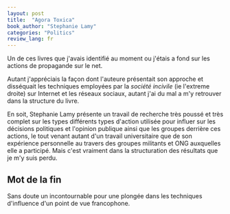 ```yaml
---
layout: post
title:  "Agora Toxica"
book_author: "Stephanie Lamy"
categories: "Politics"
review_lang: fr
---
```


Un de ces livres que j'avais identifié au moment ou j'étais a fond sur les actions de propagande sur le net.

Autant j'appréciais la façon dont l'auteure présentait son approche et disséquait les techniques employées par la *société incivile* (ie l'extreme droite) sur Internet et les réseaux sociaux, autant j'ai du mal a m'y retrouver dans la structure du livre.

En soit, Stephanie Lamy présente un travail de recherche très poussé et très complet sur les types différents types d'action utilisée pour influer sur les décisions politiques et l'opinion publique ainsi que les groupes derrière ces actions, le tout venant autant d'un travail universitaire que de son expérience personnelle au travers des groupes militants et ONG auxquelles elle a participé. Mais c'est vraiment dans la structuration des résultats que je m'y suis perdu.

## Mot de la fin

Sans doute un incontournable pour une plongée dans les techniques d'influence d'un point de vue francophone.